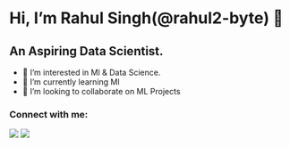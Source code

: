  # Hi, I’m Rahul Singh(@rahul2-byte) 👋
 
 
 ## An Aspiring Data Scientist. 
 
 
- 👀 I’m interested in Ml & Data Science.
- 🌱 I’m currently learning Ml
- 💞️ I’m looking to collaborate on ML Projects


### Connect with me:

[<img src="https://img.icons8.com/color/48/000000/linkedin-2--v2.png"/>][linkedin]
[<img src="https://img.icons8.com/color/48/000000/twitter--v2.png"/>][twitter]

<br/>


[twitter]: https://twitter.com/RahulCh77664665
[linkedin]: https://www.linkedin.com/in/rahul-chand-21a26618a/
